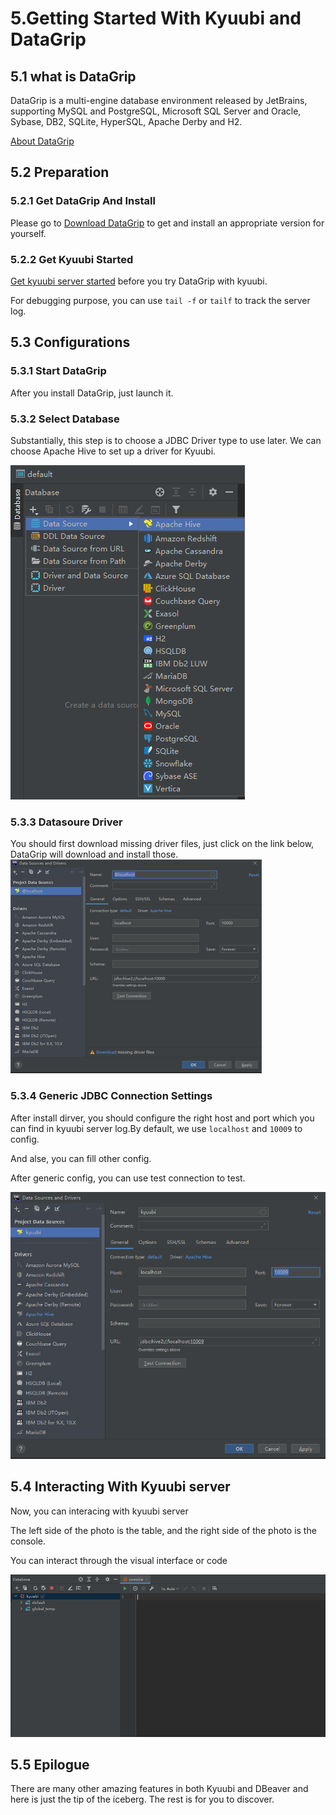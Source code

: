 # 5.Getting Started With Kyuubi and DataGrip
## 5.1 what is DataGrip
DataGrip is a multi-engine database environment released by JetBrains, supporting MySQL and PostgreSQL, Microsoft SQL Server and Oracle, Sybase, DB2, SQLite, HyperSQL, Apache Derby and H2.

[About DataGrip](https://www.jetbrains.com/datagrip/)
## 5.2 Preparation
### 5.2.1 Get DataGrip And Install
Please go to [Download DataGrip](https://www.jetbrains.com/datagrip/download) to get and install an appropriate version for yourself.
### 5.2.2 Get Kyuubi Started
[Get kyuubi server started](https://kyuubi.readthedocs.io/en/latest/quick_start/quick_start.html) before you try DataGrip with kyuubi.

For debugging purpose, you can use ```tail -f``` or ```tailf``` to track the server log.
## 5.3 Configurations
### 5.3.1 Start DataGrip
After you install DataGrip, just launch it.
### 5.3.2 Select Database
Substantially, this step is to choose a JDBC Driver type to use later. We can choose Apache Hive to set up a driver for Kyuubi.

![select database](../imgs/dataGrip/select_database.png)
### 5.3.3 Datasoure Driver
You should first download missing driver files, just click on the link below, DataGrip will download and install those.
![datasource and driver](../imgs/dataGrip/datasource_and_driver.png)
### 5.3.4 Generic JDBC Connection Settings
After install dirver, you should configure the right host and port which you can find in kyuubi server log.By default, we use ```localhost``` and ```10009``` to config.

And alse, you can fill other config.

After generic config, you can use test connection to test.

![configuration](../imgs/dataGrip/configuration.png)
## 5.4 Interacting With Kyuubi server
Now, you can interacing with kyuubi server

The left side of the photo is the table, and the right side of the photo is the console.

You can interact through the visual interface or code

![workspace](../imgs/dataGrip/workspace.png)
## 5.5 Epilogue
There are many other amazing features in both Kyuubi and DBeaver and here is just the tip of the iceberg. The rest is for you to discover.